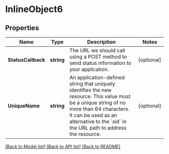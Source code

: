 # InlineObject6

## Properties

Name | Type | Description | Notes
------------ | ------------- | ------------- | -------------
**StatusCallback** | **string** | The URL we should call using a POST method to send status information to your application. | [optional] 
**UniqueName** | **string** | An application-defined string that uniquely identifies the new resource. This value must be a unique string of no more than 64 characters. It can be used as an alternative to the &#x60;sid&#x60; in the URL path to address the resource. | [optional] 

[[Back to Model list]](../README.md#documentation-for-models) [[Back to API list]](../README.md#documentation-for-api-endpoints) [[Back to README]](../README.md)


